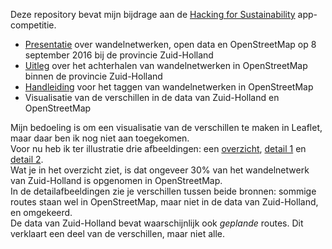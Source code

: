 Deze repository bevat mijn bijdrage aan de [Hacking for Sustainability](http://www.hackingforsustainability.nl/) app-competitie.

* [Presentatie](https://github.com/FrieseWoudloper/susthack/blob/master/presentaties/2016-09-08-hacking-for-sustainability.pdf) over wandelnetwerken, open data en OpenStreetMap op 8 september 2016 bij de provincie Zuid-Holland
* [Uitleg](wandelnetwerken-zh-in-osm.MD) over het achterhalen van wandelnetwerken in OpenStreetMap binnen de provincie Zuid-Holland
* [Handleiding](wandelnetwerk-taggen-in-osm.MD) voor het taggen van wandelnetwerken in OpenStreetMap
* Visualisatie van de verschillen in de data van Zuid-Holland en OpenStreetMap

Mijn bedoeling is om een visualisatie van de verschillen te maken in Leaflet, maar daar ben ik nog niet aan toegekomen.   
Voor nu heb ik ter illustratie drie afbeeldingen: een [overzicht](afbeeldingen/overzicht.png), [detail 1](afbeeldingen/detail1.png) en [detail 2](afbeeldingen/detail2.png).      
Wat je in het overzicht ziet, is dat ongeveer 30% van het wandelnetwerk van Zuid-Holland is opgenomen in OpenStreetMap.   
In de detailafbeeldingen zie je verschillen tussen beide bronnen: sommige routes staan wel in OpenStreetMap, maar niet in de data van Zuid-Holland, en omgekeerd.   
De data van Zuid-Holland bevat waarschijnlijk ook *geplande* routes. Dit verklaart een deel van de verschillen, maar niet alle.
